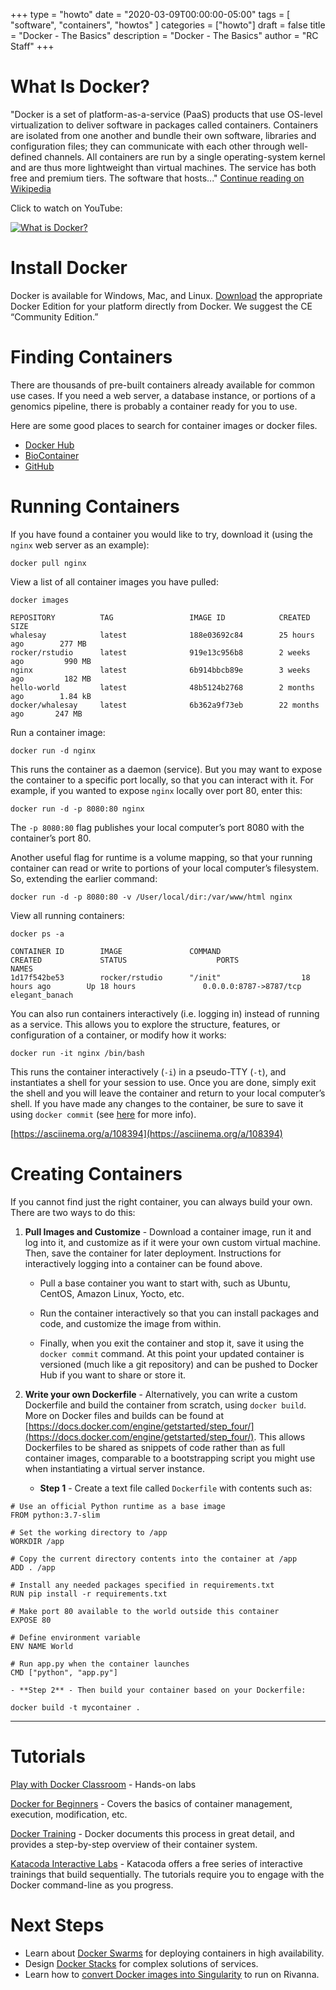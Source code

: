 +++
type = "howto"
date = "2020-03-09T00:00:00-05:00" 
tags = [ "software", "containers", "howtos" ] 
categories = ["howto"]
draft = false 
title = "Docker - The Basics" 
description = "Docker - The Basics" 
author = "RC Staff"
+++

# What Is Docker?

"Docker is a set of platform-as-a-service (PaaS) products that use OS-level virtualization to deliver software in packages called containers. Containers are isolated from one another and bundle their own software, libraries and configuration files; they can communicate with each other through well-defined channels. All containers are run by a single operating-system kernel and are thus more lightweight than virtual machines. The service has both free and premium tiers. The software that hosts..."
[Continue reading on Wikipedia](https://en.wikipedia.org/wiki/Docker_(software))

Click to watch on YouTube:

[![What is Docker?](https://img.youtube.com/vi/PfTKwblbkpE/0.jpg)](https://youtu.be/PfTKwblbkpE)

# Install Docker

Docker is available for Windows, Mac, and Linux. [Download](https://www.docker.com/) the appropriate Docker Edition for your platform directly from Docker. We suggest the CE “Community Edition.”

# Finding Containers

There are thousands of pre-built containers already available for common use cases. If you need a web server, a database instance, or portions of a genomics pipeline, there is probably a container ready for you to use.

Here are some good places to search for container images or docker files.

- [Docker Hub](https://hub.docker.com/)
- [BioContainer](http://biocontainers.pro/registry/#/)
- [GitHub](https://github.com/search?utf8=%E2%9C%93&q=docker&type=)

# Running Containers

If you have found a container you would like to try, download it (using the `nginx` web server as an example):

```
docker pull nginx
```

View a list of all container images you have pulled:

```
docker images

REPOSITORY          TAG                 IMAGE ID            CREATED             SIZE
whalesay            latest              188e03692c84        25 hours ago        277 MB
rocker/rstudio      latest              919e13c956b8        2 weeks ago         990 MB
nginx               latest              6b914bbcb89e        3 weeks ago         182 MB
hello-world         latest              48b5124b2768        2 months ago        1.84 kB
docker/whalesay     latest              6b362a9f73eb        22 months ago       247 MB
```

Run a container image:

```
docker run -d nginx
```

This runs the container as a daemon (service). But you may want to expose the container to a specific port locally, so that you can interact with it. For example, if you wanted to expose `nginx` locally over port 80, enter this:

```
docker run -d -p 8080:80 nginx
```

The `-p 8080:80` flag publishes your local computer’s port 8080 with the container’s port 80.

Another useful flag for runtime is a volume mapping, so that your running container can read or write to portions of your local computer’s filesystem. So, extending the earlier command:

```
docker run -d -p 8080:80 -v /User/local/dir:/var/www/html nginx
```

View all running containers:

```
docker ps -a

CONTAINER ID        IMAGE               COMMAND                  CREATED             STATUS                    PORTS                    NAMES
1d17f542be53        rocker/rstudio      "/init"                  18 hours ago        Up 18 hours               0.0.0.0:8787->8787/tcp   elegant_banach
```

You can also run containers interactively (i.e. logging in) instead of running as a service. This allows you to explore the structure, features, or configuration of a container, or modify how it works:

```
docker run -it nginx /bin/bash
```

This runs the container interactively (`-i`) in a pseudo-TTY (`-t`), and instantiates a shell for your session to use. Once you are done, simply exit the shell and you will leave the container and return to your local computer’s shell. If you have made any changes to the container, be sure to save it using `docker commit` (see [here](https://docs.docker.com/engine/reference/commandline/commit/) for more info).

[https://asciinema.org/a/108394](https://asciinema.org/a/108394)

# Creating Containers

If you cannot find just the right container, you can always build your own. There are two ways to do this:

1. **Pull Images and Customize** - Download a container image, run it and log into it, and customize as if it were your own custom virtual machine. Then, save the container for later deployment. Instructions for interactively logging into a container can be found above.

    - Pull a base container you want to start with, such as Ubuntu, CentOS, Amazon Linux, Yocto, etc.

    - Run the container interactively so that you can install packages and code, and customize the image from within.

    - Finally, when you exit the container and stop it, save it using the `docker commit` command. At this point your updated container is versioned (much like a git repository) and can be pushed to Docker Hub if you want to share or store it.

2. **Write your own Dockerfile** - Alternatively, you can write a custom Dockerfile and build the container from scratch, using `docker build`. More on Docker files and builds can be found at [https://docs.docker.com/engine/getstarted/step_four/](https://docs.docker.com/engine/getstarted/step_four/). This allows Dockerfiles to be shared as snippets of code rather than as full container images, comparable to a bootstrapping script you might use when instantiating a virtual server instance.

    - **Step 1** - Create a text file called `Dockerfile` with contents such as:

```
# Use an official Python runtime as a base image
FROM python:3.7-slim

# Set the working directory to /app
WORKDIR /app

# Copy the current directory contents into the container at /app
ADD . /app

# Install any needed packages specified in requirements.txt
RUN pip install -r requirements.txt

# Make port 80 available to the world outside this container
EXPOSE 80

# Define environment variable
ENV NAME World

# Run app.py when the container launches
CMD ["python", "app.py"]
```

    - **Step 2** - Then build your container based on your Dockerfile:

```
docker build -t mycontainer .
```

---

# Tutorials

[Play with Docker Classroom](https://training.play-with-docker.com/) - Hands-on labs

[Docker for Beginners](https://github.com/docker/labs/blob/master/beginner/readme.md) - Covers the basics of container management, execution, modification, etc.

[Docker Training](https://docs.docker.com/engine/getstarted/) - Docker documents this process in great detail, and provides a step-by-step overview of their container system.

[Katacoda Interactive Labs](https://www.katacoda.com/courses/docker) - Katacoda offers a free series of interactive trainings that build sequentially. The tutorials require you to engage with the Docker command-line as you progress.

# Next Steps

- Learn about [Docker Swarms](https://docs.docker.com/get-started/part4/) for deploying containers in high availability.
- Design [Docker Stacks](https://docs.docker.com/get-started/part5/) for complex solutions of services.
- Learn how to [convert Docker images into Singularity](/userinfo/howtos/rivanna/docker-images-on-rivanna) to run on Rivanna.
